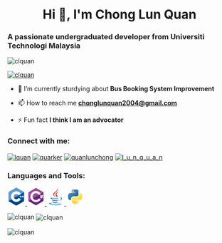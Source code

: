 <h1 align="center">Hi 👋, I'm Chong Lun Quan</h1>
<h3 align="left">A passionate undergraduated developer from Universiti Technologi Malaysia</h3>

<p align="left"> <img src="https://komarev.com/ghpvc/?username=clquan&label=Profile%20views&color=0e75b6&style=flat" alt="clquan" /> </p>

<p align="left"> <a href="https://github.com/ryo-ma/github-profile-trophy"><img src="https://github-profile-trophy.vercel.app/?username=clquan" alt="clquan" /></a> </p>

- 🔭 I’m currently sturdying about **Bus Booking System Improvement**

- 📫 How to reach me **chonglunquan2004@gmail.com**

- ⚡ Fun fact **I think I am an advocator**

<h3 align="left">Connect with me:</h3>
<p align="left">
<a href="https://twitter.com/lquan" target="blank"><img align="center" src="https://raw.githubusercontent.com/rahuldkjain/github-profile-readme-generator/master/src/images/icons/Social/twitter.svg" alt="lquan" height="30" width="40" /></a>
<a href="https://linkedin.com/in/quarker" target="blank"><img align="center" src="https://raw.githubusercontent.com/rahuldkjain/github-profile-readme-generator/master/src/images/icons/Social/linked-in-alt.svg" alt="quarker" height="30" width="40" /></a>
<a href="https://fb.com/quanlunchong" target="blank"><img align="center" src="https://raw.githubusercontent.com/rahuldkjain/github-profile-readme-generator/master/src/images/icons/Social/facebook.svg" alt="quanlunchong" height="30" width="40" /></a>
<a href="https://instagram.com/l_u_n_q_u_a_n" target="blank"><img align="center" src="https://raw.githubusercontent.com/rahuldkjain/github-profile-readme-generator/master/src/images/icons/Social/instagram.svg" alt="l_u_n_q_u_a_n" height="30" width="40" /></a>
</p>

<h3 align="left">Languages and Tools:</h3>
<p align="left"> <a href="https://www.w3schools.com/cpp/" target="_blank" rel="noreferrer"> <img src="https://raw.githubusercontent.com/devicons/devicon/master/icons/cplusplus/cplusplus-original.svg" alt="cplusplus" width="40" height="40"/> </a> <a href="https://www.w3schools.com/cs/" target="_blank" rel="noreferrer"> <img src="https://raw.githubusercontent.com/devicons/devicon/master/icons/csharp/csharp-original.svg" alt="csharp" width="40" height="40"/> </a> <a href="https://www.java.com" target="_blank" rel="noreferrer"> <img src="https://raw.githubusercontent.com/devicons/devicon/master/icons/java/java-original.svg" alt="java" width="40" height="40"/> </a> <a href="https://www.python.org" target="_blank" rel="noreferrer"> <img src="https://raw.githubusercontent.com/devicons/devicon/master/icons/python/python-original.svg" alt="python" width="40" height="40"/> </a> </p>

<p><img align="left" src="https://github-readme-stats.vercel.app/api/top-langs?username=clquan&show_icons=true&locale=en&layout=compact" alt="clquan" /></p>

<p>&nbsp;<img align="center" src="https://github-readme-stats.vercel.app/api?username=clquan&show_icons=true&locale=en" alt="clquan" /></p>

<p><img align="center" src="https://github-readme-streak-stats.herokuapp.com/?user=clquan&" alt="clquan" /></p>
